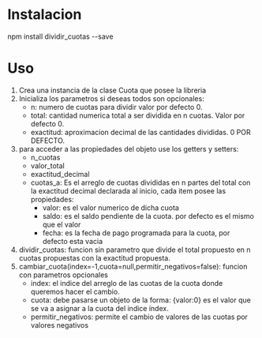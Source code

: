 # Instalacion

npm install dividir_cuotas --save

# Uso

1. Crea una instancia de la clase Cuota que posee la libreria
2. Inicializa los parametros si deseas todos son opcionales:
    - n: numero de cuotas para dividir valor por defecto 0.
    - total: cantidad numerica total a ser dividida en n cuotas. Valor por defecto 0.
    - exactitud: aproximacion decimal de las cantidades divididas. 0 POR DEFECTO.
3. para acceder a las propiedades del objeto use los getters y setters:
    - n_cuotas
    - valor_total
    - exactitud_decimal
    - cuotas_a: Es el arreglo de cuotas divididas en n partes del total con la exactitud decimal declarada al inicio, cada item posee las propiedades:
        * valor: es el valor numerico de dicha cuota
        * saldo: es el saldo pendiente de la cuota. por defecto es el mismo que el valor
        * fecha: es la fecha de pago programada para la cuota, por defecto esta vacia
4. dividir_cuotas: funcion sin parametro que divide el total propuesto en n cuotas propuestas con la exactitud propuesta.
5. cambiar_cuota(index=-1,cuota=null,permitir_negativos=false): funcion con parametros opcionales
    - index: el indice del arreglo de las cuotas de la cuota donde queremos hacer el cambio.
    - cuota: debe pasarse un objeto de la forma: {valor:0} es el valor que se va a asignar a la cuota del indice index.
    - permitir_negativos: permite el cambio de valores de las cuotas por valores negativos
